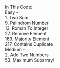 In This Code:\
Easy - \
1\. Two Sum\
9\. Palindrom Number\
13\. Roman To Integer\
27\. Remove Element\
169\. Majority Element\
217\. Contains Duplicate\
Medium -\
2\. Add Two Numbers\
53\. Maximum Subarray\